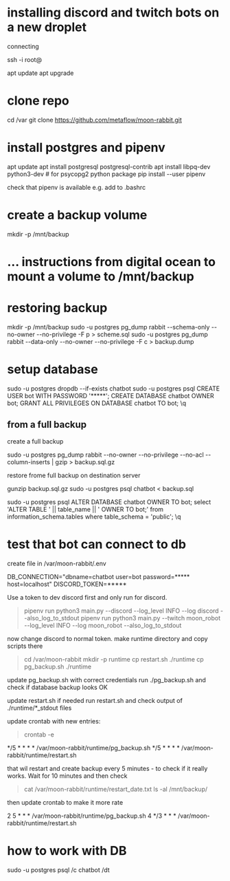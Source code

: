 # installing discord and twitch bots on a new droplet

connecting

ssh -i <key> root@<ip>

apt update
apt upgrade

# clone repo
cd /var
git clone https://github.com/metaflow/moon-rabbit.git

# install postgres and pipenv
apt update
apt install postgresql postgresql-contrib
apt install libpq-dev python3-dev # for psycopg2 python package
pip install --user pipenv

check that pipenv is available e.g. add to .bashrc

# create a backup volume

mkdir -p /mnt/backup
# ... instructions from digital ocean to mount a volume to /mnt/backup

# restoring backup

mkdir -p /mnt/backup
sudo -u postgres pg_dump rabbit --schema-only --no-owner --no-privilege -F p > scheme.sql
sudo -u postgres pg_dump rabbit --data-only --no-owner --no-privilege -F c > backup.dump

# setup database

sudo -u postgres dropdb --if-exists chatbot
sudo -u postgres psql
CREATE USER bot WITH PASSWORD '*****';
CREATE DATABASE chatbot OWNER bot;
GRANT ALL PRIVILEGES ON DATABASE chatbot TO bot;
\q

## from a full backup

create a full backup

sudo -u postgres pg_dump rabbit --no-owner --no-privilege --no-acl --column-inserts | gzip > backup.sql.gz

restore frome full backup on destination server

gunzip backup.sql.gz
sudo -u postgres psql chatbot < backup.sql

sudo -u postgres psql
ALTER DATABASE chatbot OWNER TO bot;
select 'ALTER TABLE ' || table_name || ' OWNER TO bot;' from information_schema.tables where table_schema = 'public';
\q

# test that bot can connect to db

create file in /var/moon-rabbit/.env

DB_CONNECTION="dbname=chatbot user=bot password=***** host=localhost"
DISCORD_TOKEN=*****

Use a token to dev discord first and only run for discord.

> pipenv run python3 main.py --discord --log_level INFO --log discord --also_log_to_stdout
 pipenv run python3 main.py --twitch moon_robot --log_level INFO --log moon_robot --also_log_to_stdout

now change discord to normal token.
make runtime directory and copy scripts there

> cd /var/moon-rabbit
> mkdir -p runtime
> cp restart.sh ./runtime
> cp pg_backup.sh ./runtime

update pg_backup.sh with correct credentials
run ./pg_backup.sh and check if database backup looks OK

update restart.sh if needed
run restart.sh and check output of ./runtime/*_stdout files

update crontab with new entries:

> crontab -e

*/5 * * * * /var/moon-rabbit/runtime/pg_backup.sh
*/5 * * * * /var/moon-rabbit/runtime/restart.sh

that wil restart and create backup every 5 minutes - to check if it really works.
Wait for 10 minutes and then check
> cat /var/moon-rabbit/runtime/restart_date.txt
> ls -al /mnt/backup/

then update crontab to make it more rate

2 5 * * * /var/moon-rabbit/runtime/pg_backup.sh
4 */3 * * * /var/moon-rabbit/runtime/restart.sh

# how to work with DB

sudo -u postgres psql
/c chatbot
/dt